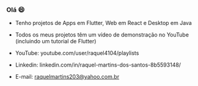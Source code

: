 ### Olá :smile:

- Tenho projetos de Apps em Flutter, Web em React e Desktop em Java
- Todos os meus projetos têm um vídeo de demonstração no YouTube (incluindo um tutorial de Flutter)

- YouTube: youtube.com/user/raquel4104/playlists
- Linkedin: linkedin.com/in/raquel-martins-dos-santos-8b5593148/
- E-mail: raquelmartins203@yahoo.com.br

